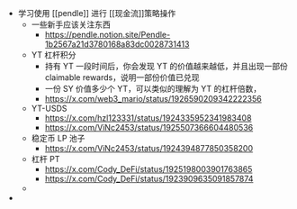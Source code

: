 - 学习使用 [[pendle]] 进行 [[现金流]]策略操作
	- 一些新手应该关注东西
		- https://pendle.notion.site/Pendle-1b2567a21d3780168a83dc0028731413
	- YT 杠杆积分
		- 持有 YT 一段时间后，你会发现 YT 的价值越来越低，并且出现一部份 claimable rewards，说明一部份价值已兑现
		- 一份 SY 价值多少个 YT，可以类似的理解为 YT 的杠杆倍数，
		- https://x.com/web3_mario/status/1926590209342222356
	- YT-USDS
		- https://x.com/hzl123331/status/1924335952341983408
		- https://x.com/ViNc2453/status/1925507366604480536
	- 稳定币 LP 池子
		- https://x.com/ViNc2453/status/1924394877850358200
	- 杠杆 PT
		- https://x.com/Cody_DeFi/status/1925198003901763865
		- https://x.com/Cody_DeFi/status/1923909635091857874
	-
-